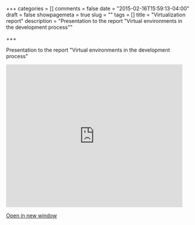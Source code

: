+++
categories = []
comments = false
date = "2015-02-16T15:59:13-04:00"
draft = false
showpagemeta = true
slug = ""
tags = []
title = "Virtualization report"
description = "Presentation to the report \"Virtual environments in the development process\""

+++

Presentation to the report "Virtual environments in the development process"

<iframe src="https://docs.google.com/presentation/d/12VBPEM-7n3l2s4S7klFqhGKirjyDKFbVTpvczTRloKM/embed?start=false&loop=false&delayms=3000" frameborder="0" width="480" height="389" allowfullscreen="true" mozallowfullscreen="true" webkitallowfullscreen="true"></iframe>


<a href="https://docs.google.com/presentation/d/12VBPEM-7n3l2s4S7klFqhGKirjyDKFbVTpvczTRloKM/pub?start=false&loop=false&delayms=3000" title="Открыть в новом окне" target="_blank">Open in new window</a>
